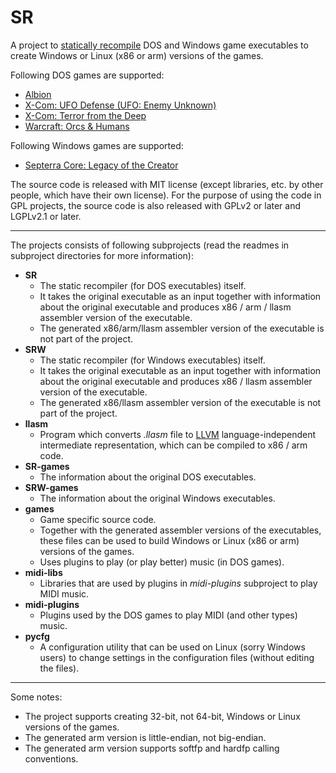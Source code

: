 # SR

A project to [statically recompile](https://en.wikipedia.org/wiki/Binary_translation "Static binary translation") DOS and Windows game executables to create Windows or Linux (x86 or arm) versions of the games.

Following DOS games are supported:

* [Albion](https://en.wikipedia.org/wiki/Albion_\(video_game\) "Albion")
* [X-Com: UFO Defense (UFO: Enemy Unknown)](https://en.wikipedia.org/wiki/UFO:_Enemy_Unknown "X-Com: UFO Defense (UFO: Enemy Unknown)")
* [X-Com: Terror from the Deep](https://en.wikipedia.org/wiki/X-COM:_Terror_from_the_Deep "X-Com: Terror from the Deep")
* [Warcraft: Orcs & Humans](https://en.wikipedia.org/wiki/Warcraft:_Orcs_%26_Humans "Warcraft: Orcs & Humans")

Following Windows games are supported:

* [Septerra Core: Legacy of the Creator](https://en.wikipedia.org/wiki/Septerra_Core "Septerra Core: Legacy of the Creator")

The source code is released with MIT license (except libraries, etc. by other people, which have their own license).
For the purpose of using the code in GPL projects, the source code is also released with GPLv2 or later and LGPLv2.1 or later.

<hr/>

The projects consists of following subprojects (read the readmes in subproject directories for more information):

* **SR**
  * The static recompiler (for DOS executables) itself.
  * It takes the original executable as an input together with information about the original executable and produces x86 / arm / llasm assembler version of the executable.
  * The generated x86/arm/llasm assembler version of the executable is not part of the project.
* **SRW**
  * The static recompiler (for Windows executables) itself.
  * It takes the original executable as an input together with information about the original executable and produces x86 / llasm assembler version of the executable.
  * The generated x86/llasm assembler version of the executable is not part of the project.
* **llasm**
  * Program which converts *.llasm* file to [LLVM](https://llvm.org/ "LLVM") language-independent intermediate representation, which can be compiled to x86 / arm code.
* **SR-games**
  * The information about the original DOS executables.
* **SRW-games**
  * The information about the original Windows executables.
* **games**
  * Game specific source code.
  * Together with the generated assembler versions of the executables, these files can be used to build Windows or Linux (x86 or arm) versions of the games.
  * Uses plugins to play (or play better) music (in DOS games).
* **midi-libs**
  * Libraries that are used by plugins in *midi-plugins* subproject to play MIDI music.
* **midi-plugins**
  * Plugins used by the DOS games to play MIDI (and other types) music.
* **pycfg**
  * A configuration utility that can be used on Linux (sorry Windows users) to change settings in the configuration files (without editing the files).

<hr/>

Some notes:

* The project supports creating 32-bit, not 64-bit, Windows or Linux versions of the games.
* The generated arm version is little-endian, not big-endian.
* The generated arm version supports softfp and hardfp calling conventions.
